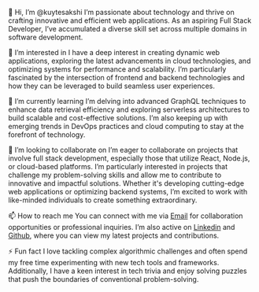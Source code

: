👋 Hi, I’m @kuytesakshi
I’m passionate about technology and thrive on crafting innovative and efficient web applications. As an aspiring Full Stack Developer, I’ve accumulated a diverse skill set across multiple domains in software development.

👀 I’m interested in
I have a deep interest in creating dynamic web applications, exploring the latest advancements in cloud technologies, and optimizing systems for performance and scalability. I’m particularly fascinated by the intersection of frontend and backend technologies and how they can be leveraged to build seamless user experiences.

🌱 I’m currently learning
I’m delving into advanced GraphQL techniques to enhance data retrieval efficiency and exploring serverless architectures to build scalable and cost-effective solutions. I’m also keeping up with emerging trends in DevOps practices and cloud computing to stay at the forefront of technology.

💞️ I’m looking to collaborate on
I’m eager to collaborate on projects that involve full stack development, especially those that utilize React, Node.js, or cloud-based platforms. I’m particularly interested in projects that challenge my problem-solving skills and allow me to contribute to innovative and impactful solutions. Whether it's developing cutting-edge web applications or optimizing backend systems, I’m excited to work with like-minded individuals to create something extraordinary.

📫 How to reach me
You can connect with me via [Email](sakshiky2003@gmail.com) for collaboration opportunities or professional inquiries. I’m also active on [Linkedin](https://www.linkedin.com/in/sakshi-kuyte-949458227/) and [Github](https://github.com/kuytesakshi/), where you can view my latest projects and contributions.

⚡ Fun fact
I love tackling complex algorithmic challenges and often spend my free time experimenting with new tech tools and frameworks. Additionally, I have a keen interest in tech trivia and enjoy solving puzzles that push the boundaries of conventional problem-solving.
